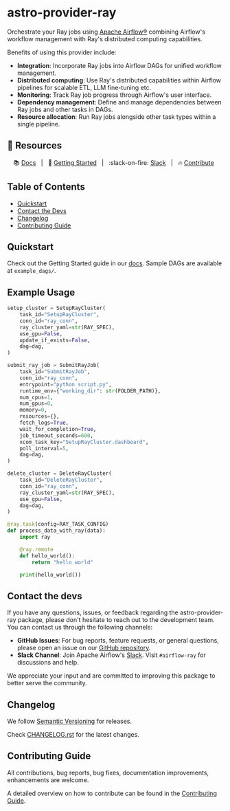 # astro-provider-ray

Orchestrate your Ray jobs using [Apache Airflow®](https://airflow.apache.org/) combining Airflow's workflow management with Ray's distributed computing capabilities.

Benefits of using this provider include:
- **Integration**: Incorporate Ray jobs into Airflow DAGs for unified workflow management.
- **Distributed computing**: Use Ray's distributed capabilities within Airflow pipelines for scalable ETL, LLM fine-tuning etc.
- **Monitoring**: Track Ray job progress through Airflow's user interface.
- **Dependency management**: Define and manage dependencies between Ray jobs and other tasks in DAGs.
- **Resource allocation**: Run Ray jobs alongside other task types within a single pipeline.

</div>

## 📑 Resources


<div align="center">

:books: [Docs]() &nbsp; | &nbsp; :rocket: [Getting Started]() &nbsp; | &nbsp; :slack-on-fire: [Slack]() &nbsp; | &nbsp; :fire: [Contribute]() &nbsp;

</div>

## Table of Contents
- [Quickstart](#quickstart)
- [Contact the Devs](#contact-the-devs)
- [Changelog](#changelog)
- [Contributing Guide](#contributing-guide)

## Quickstart
Check out the Getting Started guide in our [docs](). Sample DAGs are available at `example_dags/`.

## Example Usage

```python
setup_cluster = SetupRayCluster(
    task_id="SetupRayCluster",
    conn_id="ray_conn",
    ray_cluster_yaml=str(RAY_SPEC),
    use_gpu=False,
    update_if_exists=False,
    dag=dag,
)

submit_ray_job = SubmitRayJob(
    task_id="SubmitRayJob",
    conn_id="ray_conn",
    entrypoint="python script.py",
    runtime_env={"working_dir": str(FOLDER_PATH)},
    num_cpus=1,
    num_gpus=0,
    memory=0,
    resources={},
    fetch_logs=True,
    wait_for_completion=True,
    job_timeout_seconds=600,
    xcom_task_key="SetupRayCluster.dashboard",
    poll_interval=5,
    dag=dag,
)

delete_cluster = DeleteRayCluster(
    task_id="DeleteRayCluster",
    conn_id="ray_conn",
    ray_cluster_yaml=str(RAY_SPEC),
    use_gpu=False,
    dag=dag,
)
```

```python
@ray.task(config=RAY_TASK_CONFIG)
def process_data_with_ray(data):
    import ray

    @ray.remote
    def hello_world():
        return "hello world"

    print(hello_world())
```

## Contact the devs
If you have any questions, issues, or feedback regarding the astro-provider-ray package, please don't hesitate to reach out to the development team. You can contact us through the following channels:

- **GitHub Issues**: For bug reports, feature requests, or general questions, please open an issue on our [GitHub repository](https://github.com/astronomer/astro-provider-ray/issues).
- **Slack Channel**: Join Apache Airflow's [Slack](https://join.slack.com/t/apache-airflow/shared_invite/zt-2nsw28cw1-Lw4qCS0fgme4UI_vWRrwEQ). Visit `#airflow-ray` for discussions and help.

We appreciate your input and are committed to improving this package to better serve the community.

## Changelog
We follow [Semantic Versioning](https://semver.org/) for releases.

Check [CHANGELOG.rst](https://github.com/astronomer/astro-provider-ray/blob/main/CHANGELOG.rst) for the latest changes.

## Contributing Guide
All contributions, bug reports, bug fixes, documentation improvements, enhancements are welcome.

A detailed overview on how to contribute can be found in the [Contributing Guide](https://github.com/astronomer/astro-provider-ray/blob/main/CONTRIBUTING.rst).
